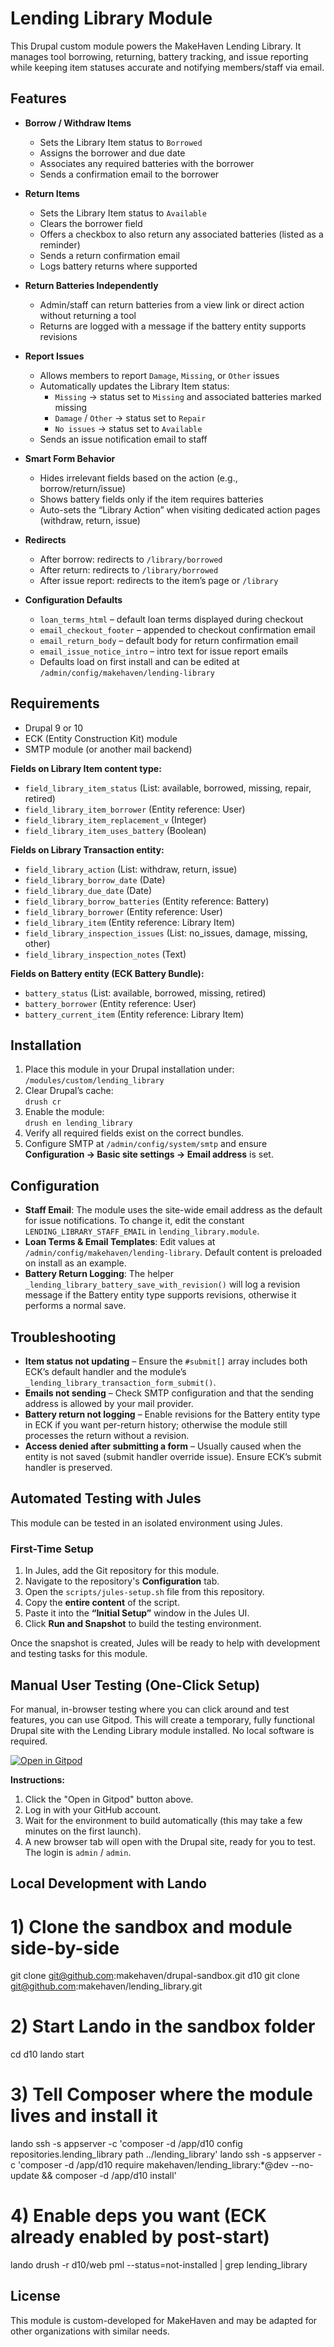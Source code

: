 # Lending Library Module

This Drupal custom module powers the MakeHaven Lending Library. It manages tool borrowing, returning, battery tracking, and issue reporting while keeping item statuses accurate and notifying members/staff via email.

## Features

- **Borrow / Withdraw Items**  
  - Sets the Library Item status to `Borrowed`  
  - Assigns the borrower and due date  
  - Associates any required batteries with the borrower  
  - Sends a confirmation email to the borrower

- **Return Items**  
  - Sets the Library Item status to `Available`  
  - Clears the borrower field  
  - Offers a checkbox to also return any associated batteries (listed as a reminder)  
  - Sends a return confirmation email  
  - Logs battery returns where supported

- **Return Batteries Independently**  
  - Admin/staff can return batteries from a view link or direct action without returning a tool  
  - Returns are logged with a message if the battery entity supports revisions

- **Report Issues**  
  - Allows members to report `Damage`, `Missing`, or `Other` issues  
  - Automatically updates the Library Item status:  
    - `Missing` → status set to `Missing` and associated batteries marked missing  
    - `Damage` / `Other` → status set to `Repair`  
    - `No issues` → status set to `Available`  
  - Sends an issue notification email to staff

- **Smart Form Behavior**  
  - Hides irrelevant fields based on the action (e.g., borrow/return/issue)  
  - Shows battery fields only if the item requires batteries  
  - Auto-sets the “Library Action” when visiting dedicated action pages (withdraw, return, issue)

- **Redirects**  
  - After borrow: redirects to `/library/borrowed`  
  - After return: redirects to `/library/borrowed`  
  - After issue report: redirects to the item’s page or `/library`

- **Configuration Defaults**  
  - `loan_terms_html` – default loan terms displayed during checkout  
  - `email_checkout_footer` – appended to checkout confirmation email  
  - `email_return_body` – default body for return confirmation email  
  - `email_issue_notice_intro` – intro text for issue report emails  
  - Defaults load on first install and can be edited at `/admin/config/makehaven/lending-library`

## Requirements

- Drupal 9 or 10  
- ECK (Entity Construction Kit) module  
- SMTP module (or another mail backend)  

**Fields on Library Item content type:**
- `field_library_item_status` (List: available, borrowed, missing, repair, retired)  
- `field_library_item_borrower` (Entity reference: User)  
- `field_library_item_replacement_v` (Integer)  
- `field_library_item_uses_battery` (Boolean)  

**Fields on Library Transaction entity:**
- `field_library_action` (List: withdraw, return, issue)  
- `field_library_borrow_date` (Date)  
- `field_library_due_date` (Date)  
- `field_library_borrow_batteries` (Entity reference: Battery)  
- `field_library_borrower` (Entity reference: User)  
- `field_library_item` (Entity reference: Library Item)  
- `field_library_inspection_issues` (List: no_issues, damage, missing, other)  
- `field_library_inspection_notes` (Text)  

**Fields on Battery entity (ECK Battery Bundle):**
- `battery_status` (List: available, borrowed, missing, retired)  
- `battery_borrower` (Entity reference: User)  
- `battery_current_item` (Entity reference: Library Item)

## Installation

1. Place this module in your Drupal installation under:  
   `/modules/custom/lending_library`  
2. Clear Drupal’s cache:  
   `drush cr`  
3. Enable the module:  
   `drush en lending_library`  
4. Verify all required fields exist on the correct bundles.  
5. Configure SMTP at `/admin/config/system/smtp` and ensure **Configuration → Basic site settings → Email address** is set.

## Configuration

- **Staff Email**: The module uses the site-wide email address as the default for issue notifications. To change it, edit the constant `LENDING_LIBRARY_STAFF_EMAIL` in `lending_library.module`.  
- **Loan Terms & Email Templates**: Edit values at `/admin/config/makehaven/lending-library`. Default content is preloaded on install as an example.  
- **Battery Return Logging**: The helper `_lending_library_battery_save_with_revision()` will log a revision message if the Battery entity type supports revisions, otherwise it performs a normal save.

## Troubleshooting

- **Item status not updating** – Ensure the `#submit[]` array includes both ECK’s default handler and the module’s `_lending_library_transaction_form_submit()`.  
- **Emails not sending** – Check SMTP configuration and that the sending address is allowed by your mail provider.  
- **Battery return not logging** – Enable revisions for the Battery entity type in ECK if you want per-return history; otherwise the module still processes the return without a revision.  
- **Access denied after submitting a form** – Usually caused when the entity is not saved (submit handler override issue). Ensure ECK’s submit handler is preserved.


## Automated Testing with Jules

This module can be tested in an isolated environment using Jules.

### First-Time Setup

1.  In Jules, add the Git repository for this module.
2.  Navigate to the repository's **Configuration** tab.
3.  Open the `scripts/jules-setup.sh` file from this repository.
4.  Copy the **entire content** of the script.
5.  Paste it into the **“Initial Setup”** window in the Jules UI.
6.  Click **Run and Snapshot** to build the testing environment.

Once the snapshot is created, Jules will be ready to help with development and testing tasks for this module.

## Manual User Testing (One-Click Setup)

For manual, in-browser testing where you can click around and test features, you can use Gitpod. This will create a temporary, fully functional Drupal site with the Lending Library module installed. No local software is required.

[![Open in Gitpod](https://gitpod.io/button/open-in-gitpod.svg)](https://gitpod.io/#https://github.com/makehaven/lending_library)

**Instructions:**
1.  Click the "Open in Gitpod" button above.
2.  Log in with your GitHub account.
3.  Wait for the environment to build automatically (this may take a few minutes on the first launch).
4.  A new browser tab will open with the Drupal site, ready for you to test. The login is `admin` / `admin`.



## Local Development with Lando

# 1) Clone the sandbox and module side-by-side
git clone git@github.com:makehaven/drupal-sandbox.git d10
git clone git@github.com:makehaven/lending_library.git

# 2) Start Lando in the sandbox folder
cd d10
lando start

# 3) Tell Composer where the module lives and install it
lando ssh -s appserver -c 'composer -d /app/d10 config repositories.lending_library path ../lending_library'
lando ssh -s appserver -c 'composer -d /app/d10 require makehaven/lending_library:*@dev --no-update && composer -d /app/d10 install'

# 4) Enable deps you want (ECK already enabled by post-start)
lando drush -r d10/web pml --status=not-installed | grep lending_library


## License

This module is custom-developed for MakeHaven and may be adapted for other organizations with similar needs.
